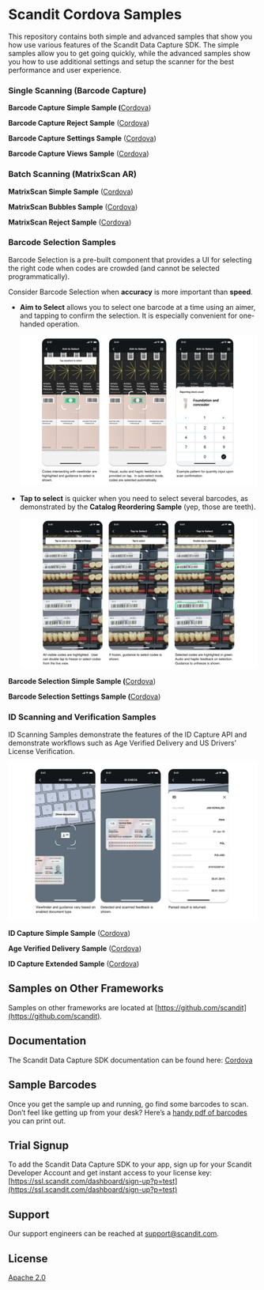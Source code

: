 # Scandit Cordova Samples

This repository contains both simple and advanced samples that show you how use various features of the Scandit Data Capture SDK. The simple samples allow you to get going quickly, while the advanced samples show you how to use additional settings and setup the scanner for the best performance and user experience.

### Single Scanning (Barcode Capture)

**Barcode Capture Simple Sample (**[Cordova](https://github.com/Scandit/datacapture-cordova-samples/tree/master/BarcodeCaptureSimpleSample))

**Barcode Capture Reject Sample** ([Cordova](https://github.com/Scandit/datacapture-cordova-samples/tree/master/BarcodeCaptureRejectSample))

**Barcode Capture Settings Sample** ([Cordova](https://github.com/Scandit/datacapture-cordova-samples/tree/master/BarcodeCaptureSettingsSample))

**Barcode Capture Views Sample** ([Cordova](https://github.com/Scandit/datacapture-cordova-samples/tree/master/BarcodeCaptureViewsSample))

### Batch Scanning (MatrixScan AR)

**MatrixScan Simple Sample** ([Cordova](https://github.com/Scandit/datacapture-cordova-samples/tree/master/MatrixScanSimpleSample))

**MatrixScan Bubbles Sample** ([Cordova](https://github.com/Scandit/datacapture-cordova-samples/tree/master/MatrixScanBubblesSample))

**MatrixScan Reject Sample** ([Cordova](https://github.com/Scandit/datacapture-cordova-samples/tree/master/MatrixScanRejectSample))

### Barcode Selection Samples

Barcode Selection is a pre-built component that provides a UI for selecting the right code when codes are crowded (and cannot be selected programmatically).

Consider Barcode Selection when **accuracy** is more important than **speed**.

- **Aim to Select** allows you to select one barcode at a time using an aimer, and tapping to confirm the selection. It is especially convenient for one-handed operation.

  ![AimToSelect.png](https://github.com/Scandit/.github/blob/main/images/AimToSelect.png)


- **Tap to select** is quicker when you need to select several barcodes, as demonstrated by the **Catalog Reordering Sample** (yep, those are teeth).

  ![TapToSelect.png](https://github.com/Scandit/.github/blob/main/images/TapToSelect.png)


**Barcode Selection Simple Sample (**[Cordova](https://github.com/Scandit/datacapture-cordova-samples/tree/master/BarcodeSelectionSimpleSample))

**Barcode Selection Settings Sample (**[Cordova](https://github.com/Scandit/datacapture-cordova-samples/tree/master/BarcodeSelectionSettingsSample))

### ID Scanning and Verification Samples

ID Scanning Samples demonstrate the features of the ID Capture API and demonstrate workflows such as Age Verified Delivery and US Drivers’ License Verification.

![IDScanning.png](https://github.com/Scandit/.github/blob/main/images/IDScanning.png)

**ID Capture Simple Sample** ([Cordova](https://github.com/Scandit/datacapture-cordova-samples/tree/master/IdCaptureSimpleSample))

**Age Verified Delivery Sample** ([Cordova](https://github.com/Scandit/datacapture-android-samples/tree/master/AgeVerifiedDeliverySample))

**ID Capture Extended Sample** ([Cordova](https://github.com/Scandit/datacapture-cordova-samples/tree/master/IdCaptureExtendedSample))

## Samples on Other Frameworks

Samples on other frameworks are located at [https://github.com/scandit](https://github.com/scandit).

## Documentation

The Scandit Data Capture SDK documentation can be found here: [Cordova](https://docs.scandit.com/data-capture-sdk/cordova/index.html)

## Sample Barcodes

Once you get the sample up and running, go find some barcodes to scan. Don’t feel like getting up from your desk? Here’s a [handy pdf of barcodes](https://github.com/Scandit/.github/blob/main/images/PrintTheseBarcodes.pdf) you can print out.

## Trial Signup

To add the Scandit Data Capture SDK to your app, sign up for your Scandit Developer Account  and get instant access to your license key: [https://ssl.scandit.com/dashboard/sign-up?p=test](https://ssl.scandit.com/dashboard/sign-up?p=test)

## Support

Our support engineers can be reached at [support@scandit.com](mailto:support@scandit.com).

## License

[Apache 2.0](http://www.apache.org/licenses/LICENSE-2.0)

